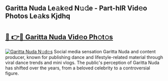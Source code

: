 ## Garitta Nuda Le𝚊k𝚎d N𝚞𝚍e - Part-hIR Vid𝚎o Photos Le𝚊ks Kjdhq

# <h2><a href="http://fbfrbh.evod.top/?m=Garitta+Nuda">🔗 👉🔴 Garitta Nuda Vid𝚎o Ph𝚘t𝚘s</a></h2>

[![Garitta Nuda N𝚞d𝚎s](https://i.imgur.com/8V9OHl7.gif)](http://fbfrbh.evod.top/?m=Garitta+Nuda)
Social media sensation Garitta Nuda and content producer, known for publishing dance and lifestyle-related material through viral dance trends and mini vlogs. The public's perception of Garitta Nuda has shifted over the years, from a beloved celebrity to a controversial figure. 

